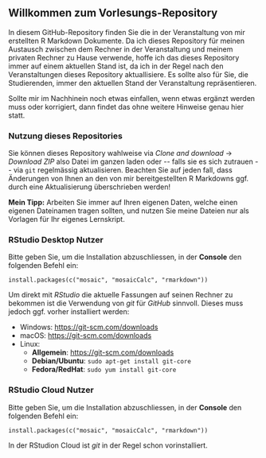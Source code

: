 ## Willkommen zum Vorlesungs-Repository

In diesem GitHub-Repository finden Sie die in der Veranstaltung von mir erstellten R Markdown Dokumente. Da ich dieses Repository für meinen Austausch zwischen dem Rechner in der Veranstaltung und meinem privaten Rechner zu Hause verwende, hoffe ich das dieses Repository immer auf einem aktuellen Stand ist, da ich in der Regel nach den Veranstaltungen dieses Repository aktuallisiere. Es sollte also für Sie, die Studierenden, immer den aktuellen Stand der Veranstaltung repräsentieren.

Sollte mir im Nachhinein noch etwas einfallen, wenn etwas ergänzt werden muss oder korrigiert, dann findet das ohne weitere Hinweise genau hier statt.


### Nutzung dieses Repositories

Sie können dieses Repository wahlweise via *Clone and download* -> *Download ZIP* also Datei im ganzen laden oder -- falls sie es sich zutrauen -- via `git` regelmässig aktualisieren.
Beachten Sie auf jeden fall, dass Änderungen von Ihnen an den von mir bereitgestellten R Markdowns ggf. durch eine Aktualisierung überschrieben werden! 

**Mein Tipp:** Arbeiten Sie immer auf Ihren eigenen Daten, welche einen eigenen Dateinamen tragen sollten, und nutzen Sie meine Dateien nur als Vorlagen für Ihr eigenes Lernskript.


### RStudio Desktop Nutzer

Bitte geben Sie, um die Installation abzuschliessen, in der **Console** den folgenden Befehl ein:

```
install.packages(c("mosaic", "mosaicCalc", "rmarkdown"))
```

Um direkt mit *RStudio* die aktuelle Fassungen auf seinen Rechner zu bekommen ist die Verwendung von *git* für *GitHub* sinnvoll. Dieses muss jedoch ggf. vorher installiert werden:

- Windows: https://git-scm.com/downloads
- macOS: https://git-scm.com/downloads
- Linux:
  - **Allgemein**: https://git-scm.com/downloads
  - **Debian/Ubuntu**: `sudo apt-get install git-core`
  - **Fedora/RedHat**: `sudo yum install git-core`


### RStudio Cloud Nutzer

Bitte geben Sie, um die Installation abzuschliessen, in der **Console** den folgenden Befehl ein:

```
install.packages(c("mosaic", "mosaicCalc", "rmarkdown"))
```

In der RStudion Cloud ist *git* in der Regel schon vorinstalliert.
